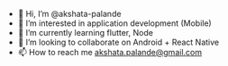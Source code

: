 - 👋 Hi, I’m @akshata-palande
- 👀 I’m interested in application development (Mobile)
- 🌱 I’m currently learning flutter, Node
- 💞️ I’m looking to collaborate on Android + React Native
- 📫 How to reach me akshata.palande@gmail.com

<!---
akshata-palande/akshata-palande is a ✨ special ✨ repository because its `README.md` (this file) appears on your GitHub profile.
You can click the Preview link to take a look at your changes.
--->

